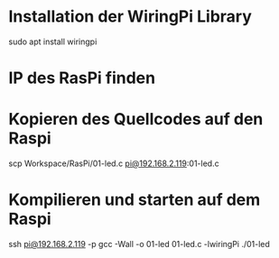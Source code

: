 # Installation der WiringPi Library
sudo apt install wiringpi

# IP des RasPi finden


# Kopieren des Quellcodes auf den Raspi
scp Workspace/RasPi/01-led.c pi@192.168.2.119:01-led.c

# Kompilieren und starten auf dem Raspi
ssh pi@192.168.2.119 -p
gcc -Wall -o 01-led 01-led.c -lwiringPi
./01-led
